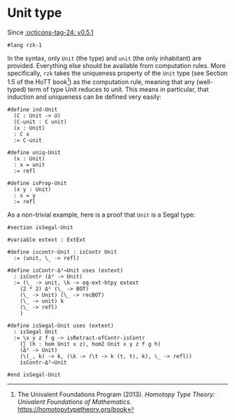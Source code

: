 # Unit type

Since [:octicons-tag-24: v0.5.1][Unit support]

```rzk
#lang rzk-1
```

In the syntax, only `Unit` (the type) and `unit` (the only inhabitant) are provided. Everything else should be available from computation rules.
More specifically, `rzk` takes the uniqueness property of the `Unit` type (see Section 1.5 of the HoTT book[^1]) as the computation rule, meaning that any (well-typed) term of type Unit reduces to unit.
This means in particular, that induction and uniqueness can be defined very easily:

```rzk
#define ind-Unit
  (C : Unit -> U)
  (C-unit : C unit)
  (x : Unit)
  : C x
  := C-unit

#define uniq-Unit
  (x : Unit)
  : x = unit
  := refl

#define isProp-Unit
  (x y : Unit)
  : x = y
  := refl
```

As a non-trivial example, here is a proof that `Unit` is a Segal type:

```rzk
#section isSegal-Unit

#variable extext : ExtExt

#define iscontr-Unit : isContr Unit
  := (unit, \_ -> refl)

#define isContr-Δ²→Unit uses (extext)
  : isContr (Δ² -> Unit)
  := (\_ -> unit, \k -> eq-ext-htpy extext
    (2 * 2) Δ² (\_ -> BOT)
    (\_ -> Unit) (\_ -> recBOT)
    (\_ -> unit) k
    (\_ -> refl)
    )

#define isSegal-Unit uses (extext)
  : isSegal Unit
  := \x y z f g -> isRetract-ofContr-isContr
    (∑ (h : hom Unit x z), hom2 Unit x y z f g h)
    (Δ² -> Unit)
    (\(_, k) -> k, (\k -> (\t -> k (t, t), k), \_ -> refl))
    isContr-Δ²→Unit

#end isSegal-Unit
```

[Unit support]: https://github.com/fizruk/rzk/releases/tag/v0.5.1

[^1]: The Univalent Foundations Program (2013). _Homotopy Type Theory: Univalent Foundations of Mathematics._ <https://homotopytypetheory.org/book>
